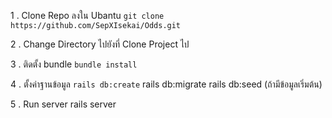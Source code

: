 1 . Clone Repo ลงใน Ubantu
`git clone https://github.com/SepXIsekai/Odds.git`

2 . Change Directory ไปยังที่ Clone Project ไป

3 . ติดตั้ง bundle
`bundle install`

4 . ตั้งค่าฐานข้อมูล
`rails db:create`
rails db:migrate
rails db:seed (ถ้ามีข้อมูลเริ่มต้น)

5 . Run server
rails server
